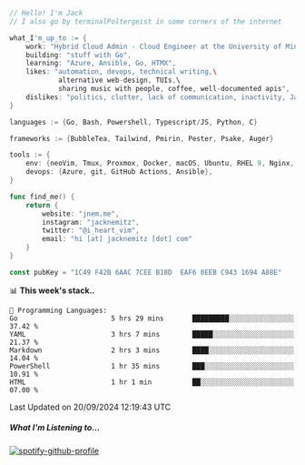 ```go
// Hello! I'm Jack
// I also go by terminalPoltergeist in some corners of the internet

what_I'm_up_to := {
    work: "Hybrid Cloud Admin - Cloud Engineer at the University of Minnesota",
    building: "stuff with Go",
    learning: "Azure, Ansible, Go, HTMX",
    likes: "automation, devops, technical writing,\
            alternative web-design, TUIs,\
            sharing music with people, coffee, well-documented apis",
    dislikes: "politics, clutter, lack of communication, inactivity, Java",
}

languages := {Go, Bash, Powershell, Typescript/JS, Python, C}

frameworks := {BubbleTea, Tailwind, Pmirin, Pester, Psake, Auger}

tools := {
    env: {neoVim, Tmux, Proxmox, Docker, macOS, Ubuntu, RHEL 9, Nginx, DigitalOcean, Cloudflare},
    devops: {Azure, git, GitHub Actions, Ansible},
}

func find_me() {
    return {
        website: "jnem.me",
        instagram: "jacknemitz",
        twitter: "@i_heart_vim",
        email: "hi [at] jacknemitz [dot] com"
    }
}

const pubKey = "1C49 F42B 6AAC 7CEE B18D  EAF6 0EEB C943 1694 A88E"
```

<!--START_SECTION:waka-->
📊 **This week's stack..** 

```text
💬 Programming Languages: 
Go                       5 hrs 29 mins       █████████░░░░░░░░░░░░░░░░   37.42 % 
YAML                     3 hrs 7 mins        █████░░░░░░░░░░░░░░░░░░░░   21.37 % 
Markdown                 2 hrs 3 mins        ████░░░░░░░░░░░░░░░░░░░░░   14.04 % 
PowerShell               1 hr 35 mins        ███░░░░░░░░░░░░░░░░░░░░░░   10.91 % 
HTML                     1 hr 1 min          ██░░░░░░░░░░░░░░░░░░░░░░░   07.00 % 
```


 Last Updated on 20/09/2024 12:19:43 UTC
<!--END_SECTION:waka-->

##### What I'm Listening to...

[![spotify-github-profile](https://jnem.me/listening-item?maxAge=2592000)](https://jnem.me/listening)
